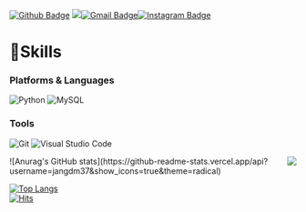 

[![Github Badge](https://img.shields.io/badge/-Github-181717?style=flat-square&logo=Github&logoColor=white&link=https://www.instagram.com/zuzu_zzing/)](https://github.com/Blueberrycake27) <a href="https://blog.naver.com/jangdm37"><img src="https://img.shields.io/badge/Naver-03C75A?style=flat-square&logo=Naver&logoColor=white"/></a>[![Gmail Badge](https://img.shields.io/badge/Gmail-d14836?style=flat-square&logo=Gmail&logoColor=white&link=mailto:jjuhee0913@gmail.com)](mailto:jangdm37@gmail.com)[![Instagram Badge](https://img.shields.io/badge/-Instagram-dd2a7b?style=flat-square&logo=instagram&logoColor=white&link=https://www.instagram.com/zuzu_zzing/)](https://www.instagram.com/blueberry__37/)   

# 💪Skills
### Platforms &amp; Languages
![Python](https://img.shields.io/badge/Python-3776AB.svg?&amp;style=for-the-badge&amp;logo=Python&amp;logoColor=white)
![MySQL](https://img.shields.io/badge/MySQL-4479A1.svg?&amp;style=for-the-badge&amp;logo=MySQL&amp;logoColor=white)


### Tools
![Git](https://img.shields.io/badge/Git-F05032.svg?&amp;style=for-the-badge&amp;logo=Git&amp;logoColor=white)
![Visual Studio Code](https://img.shields.io/badge/Visual%20Studio%20Code-007ACC.svg?&amp;style=for-the-badge&amp;logo=Visual%20Studio%20Code&amp;logoColor=white)

<img align='right' src="http://mazassumnida.wtf/api/v2/generate_badge?boj=jangdm37">
![Anurag's GitHub stats](https://github-readme-stats.vercel.app/api?username=jangdm37&show_icons=true&theme=radical)

[![Top Langs](https://github-readme-stats.vercel.app/api/top-langs/?username=Blueberrycake27)](https://github.com/Blueberrycake27/github-readme-stats)  
[![Hits](https://hits.seeyoufarm.com/api/count/incr/badge.svg?url=https%3A%2F%2Fgithub.com%2FBlueberrycake27&count_bg=%23EB8B10&title_bg=%23684327&icon=&icon_color=%23E7E7E7&title=VISIT&edge_flat=false)](https://github.com/Blueberrycake27)
